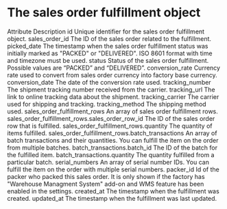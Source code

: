 # The sales order fulfillment object

Attribute Description id Unique identifier for the sales order fulfillment object.
sales_order_id The ID of the sales order related to the fulfillment. picked_date The
timestamp when the sales order fulfillment status was initially marked as "PACKED" or
"DELIVERED". ISO 8601 format with time and timezone must be used. status Status of the
sales order fulfillment. Possible values are “PACKED” and “DELIVERED”. conversion_rate
Currency rate used to convert from sales order currency into factory base currency.
conversion_date The date of the conversion rate used. tracking_number The shipment
tracking number received from the carrier. tracking_url The link to online tracking data
about the shipment. tracking_carrier The carrier used for shipping and tracking.
tracking_method The shipping method used. sales_order_fulfillment_rows An array of sales
order fulfillment rows. sales_order_fulfillment_rows.sales_order_row_id The ID of the
sales order row that is fulfilled. sales_order_fulfillment_rows.quantity The quantity of
items fulfilled. sales_order_fulfillment_rows.batch_transactions An array of batch
transactions and their quantities. You can fulfill the item on the order from multiple
batches. batch_transactions.batch_id The ID of the batch for the fulfilled item.
batch_transactions.quantity The quantity fulfilled from a particular batch.
serial_numbers An array of serial number IDs. You can fulfill the item on the order with
multiple serial numbers. packer_id Id of the packer who packed this sales order. It is
only shown if the factory has "Warehouse Managment System" add-on and WMS feature has
been enabled in the settings. created_at The timestamp when the fulfillment was created.
updated_at The timestamp when the fulfillment was last updated.
